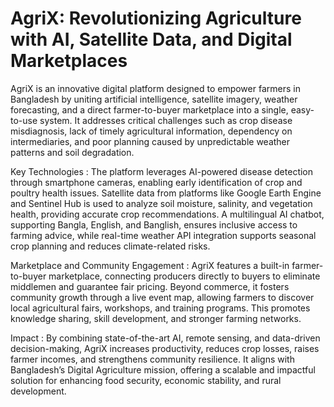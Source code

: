 # AgriX: Revolutionizing Agriculture with AI, Satellite Data, and Digital Marketplaces

AgriX is an innovative digital platform designed to empower farmers in Bangladesh by uniting artificial intelligence, satellite imagery, weather forecasting, and a direct farmer-to-buyer marketplace into a single, easy-to-use system. It addresses critical challenges such as crop disease misdiagnosis, lack of timely agricultural information, dependency on intermediaries, and poor planning caused by unpredictable weather patterns and soil degradation.

Key Technologies :
The platform leverages AI-powered disease detection through smartphone cameras, enabling early identification of crop and poultry health issues. Satellite data from platforms like Google Earth Engine and Sentinel Hub is used to analyze soil moisture, salinity, and vegetation health, providing accurate crop recommendations. A multilingual AI chatbot, supporting Bangla, English, and Banglish, ensures inclusive access to farming advice, while real-time weather API integration supports seasonal crop planning and reduces climate-related risks.

Marketplace and Community Engagement :
AgriX features a built-in farmer-to-buyer marketplace, connecting producers directly to buyers to eliminate middlemen and guarantee fair pricing. Beyond commerce, it fosters community growth through a live event map, allowing farmers to discover local agricultural fairs, workshops, and training programs. This promotes knowledge sharing, skill development, and stronger farming networks.

Impact :
By combining state-of-the-art AI, remote sensing, and data-driven decision-making, AgriX increases productivity, reduces crop losses, raises farmer incomes, and strengthens community resilience. It aligns with Bangladesh’s Digital Agriculture mission, offering a scalable and impactful solution for enhancing food security, economic stability, and rural development.
